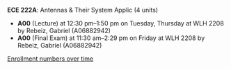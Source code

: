 **ECE 222A**: Antennas & Their System Applic (4 units)

- **A00** (Lecture) at 12:30 pm–1:50 pm on Tuesday, Thursday at WLH 2208 by Rebeiz, Gabriel (A06882942)
- **A00** (Final Exam) at 11:30 am–2:29 pm on Friday at WLH 2208 by Rebeiz, Gabriel (A06882942)

[Enrollment numbers over time](./ECE222A.tsv)

